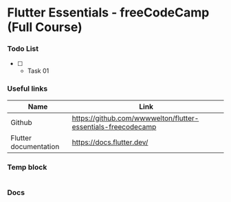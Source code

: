 # Flutter Essentials - freeCodeCamp (Full Course)

### Todo List
- [ ] - Task 01

### Useful links
| Name | Link |
| - | - |
| Github  | https://github.com/wwwwelton/flutter-essentials-freecodecamp |
| Flutter documentation | https://docs.flutter.dev/ |

### Temp block
```code

```

### Docs
```code

```
